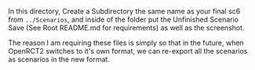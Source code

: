 In this directory, Create a Subdirectory the same name as your final sc6 from `../Scenarios`, and inside of the folder put the Unfinished Scenario 
Save (See Root README.md for requirements) as well as the screenshot.

The reason I am requiring these files is simply so that in the future, when OpenRCT2 switches to it's own format, we can re-export all the scenarios 
as scenarios in the new format.
